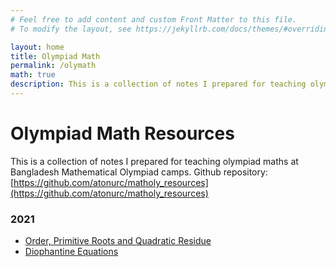 ```yaml
---
# Feel free to add content and custom Front Matter to this file.
# To modify the layout, see https://jekyllrb.com/docs/themes/#overriding-theme-defaults

layout: home
title: Olympiad Math
permalink: /olymath
math: true
description: This is a collection of notes I prepared for teaching olympiad maths.
---
```


# Olympiad Math Resources

This is a collection of notes I prepared for teaching olympiad maths at Bangladesh Mathematical Olympiad camps. Github repository: [https://github.com/atonurc/matholy_resources](https://github.com/atonurc/matholy_resources)

### 2021
 - [Order, Primitive Roots and Quadratic Residue](https://atonurc.github.io/assets/ord_primroot.pdf)
 - [Diophantine Equations](https://atonurc.github.io/assets/dioph.pdf)
<!-- <object data="assets/dioph.pdf" width="1000" height="1000" type='application/pdf'></object> -->